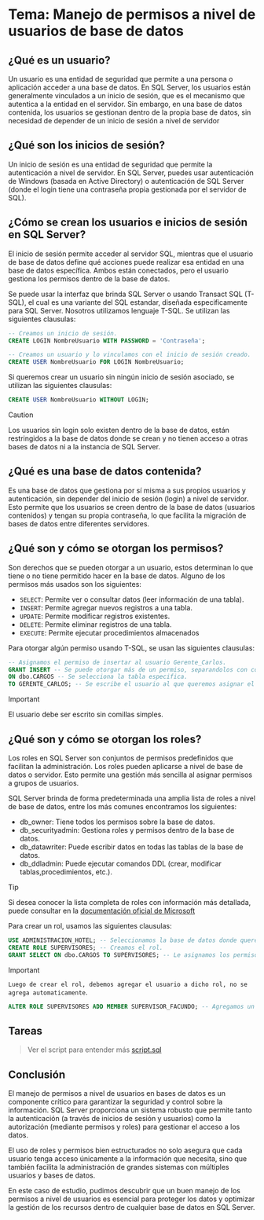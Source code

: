 # Tema: Manejo de permisos a nivel de usuarios de base de datos

## **¿Qué es un usuario?**

Un usuario es una entidad de seguridad que permite a una persona o aplicación acceder a una base de datos. En SQL Server, los usuarios están generalmente vinculados a un inicio de sesión, que es el mecanismo que autentica a la entidad en el servidor. Sin embargo, en una base de datos contenida, los usuarios se gestionan dentro de la propia base de datos, sin necesidad de depender de un inicio de sesión a nivel de servidor

## **¿Qué son los inicios de sesión?**

Un inicio de sesión es una entidad de seguridad que permite la autenticación a nivel de servidor. En SQL Server, puedes usar autenticación de Windows (basada en Active Directory) o autenticación de SQL Server (donde el login tiene una contraseña propia gestionada por el servidor de SQL).

## **¿Cómo se crean los usuarios e inicios de sesión en SQL Server?**

El inicio de sesión permite acceder al servidor SQL, mientras que el usuario de base de datos define qué acciones puede realizar esa entidad en una base de datos específica. Ambos están conectados, pero el usuario gestiona los permisos dentro de la base de datos.

Se puede usar la interfaz que brinda SQL Server o usando Transact SQL (T-SQL), el cual es una variante del SQL estandar, diseñada especificamente para SQL Server. Nosotros utilizamos lenguaje T-SQL. Se utilizan las siguientes clausulas:

```SQL
-- Creamos un inicio de sesión.
CREATE LOGIN NombreUsuario WITH PASSWORD = 'Contraseña';

-- Creamos un usuario y lo vinculamos con el inicio de sesión creado.
CREATE USER NombreUsuario FOR LOGIN NombreUsuario; 
```
Si queremos crear un usuario sin ningún inicio de sesión asociado, se utilizan las siguientes clausulas:

```SQL
CREATE USER NombreUsuario WITHOUT LOGIN;
```
> [!CAUTION]
> Los usuarios sin login solo existen dentro de la base de datos, están restringidos a la base de datos donde se crean y no tienen acceso a otras bases de datos ni a la instancia de SQL Server.

## **¿Qué es una base de datos contenida?**

Es una base de datos que gestiona por sí misma a sus propios usuarios y autenticación, sin depender del inicio de sesión (login) a nivel de servidor. Esto permite que los usuarios se creen dentro de la base de datos (usuarios contenidos) y tengan su propia contraseña, lo que facilita la migración de bases de datos entre diferentes servidores.

## **¿Qué son y cómo se otorgan los permisos?**

Son derechos que se pueden otorgar a un usuario, estos determinan lo que tiene o no tiene permitido hacer en la base de datos. Alguno de los permisos más usados son los siguientes:

- `SELECT`: Permite ver o consultar datos (leer información de una tabla).
- `INSERT`: Permite agregar nuevos registros a una tabla.
- `UPDATE`: Permite modificar registros existentes.
- `DELETE`: Permite eliminar registros de una tabla.
- `EXECUTE`: Permite ejecutar procedimientos almacenados

Para otorgar algún permiso usando T-SQL, se usan las siguientes clausulas:

```SQL
-- Asignamos el permiso de insertar al usuario Gerente_Carlos.
GRANT INSERT -- Se puede otorgar más de un permiso, separandolos con coma.
ON dbo.CARGOS -- Se selecciona la tabla especifica.
TO GERENTE_CARLOS; -- Se escribe el usuario al que queremos asignar el permiso
```
> [!IMPORTANT]  
> El usuario debe ser escrito sin comillas simples.

## **¿Qué son y cómo se otorgan los roles?**

Los roles en SQL Server son conjuntos de permisos predefinidos que facilitan la administración. Los roles pueden aplicarse a nivel de base de datos o servidor. Esto permite una gestión más sencilla al asignar permisos a grupos de usuarios.

SQL Server brinda de forma predeterminada una amplia lista de roles a nivel de base de datos, entre los más comunes encontramos los siguientes:

- db_owner: Tiene todos los permisos sobre la base de datos.
- db_securityadmin: Gestiona roles y permisos dentro de la base de datos.
- db_datawriter: Puede escribir datos en todas las tablas de la base de datos.
- db_ddladmin: Puede ejecutar comandos DDL (crear, modificar tablas,procedimientos, etc.).
  
> [!TIP]  
> Si desea conocer la lista completa de roles con información más detallada, puede consultar en la [documentación oficial de Microsoft](https://learn.microsoft.com/es-es/sql/relational-databases/security/authentication-access/database-level-roles?view=sql-server-ver16)

Para crear un rol, usamos las siguientes clausulas:

```SQL
USE ADMINISTRACION_HOTEL; -- Seleccionamos la base de datos donde queremos que se cree el rol.
CREATE ROLE SUPERVISORES; -- Creamos el rol.
GRANT SELECT ON dbo.CARGOS TO SUPERVISORES; -- Le asignamos los permisos de lectura en la tabla CARGOS.
```
> [!IMPORTANT]  
> `Luego de crear el rol, debemos agregar el usuario a dicho rol, no se agrega automaticamente`.

```SQL
ALTER ROLE SUPERVISORES ADD MEMBER SUPERVISOR_FACUNDO; -- Agregamos un usuario al rol creado.
```

## **Tareas**

> Ver el script para entender más [script.sql](script.sql)

## **Conclusión**

El manejo de permisos a nivel de usuarios en bases de datos es un componente crítico para garantizar la seguridad y control sobre la información. SQL Server proporciona un sistema robusto que permite tanto la autenticación (a través de inicios de sesión y usuarios) como la autorización (mediante permisos y roles) para gestionar el acceso a los datos.

El uso de roles y permisos bien estructurados no solo asegura que cada usuario tenga acceso únicamente a la información que necesita, sino que también facilita la administración de grandes sistemas con múltiples usuarios y bases de datos.

En este caso de estudio, pudimos descubrir que un buen manejo de los permisos a nivel de usuarios es esencial para proteger los datos y optimizar la gestión de los recursos dentro de cualquier base de datos en SQL Server.
